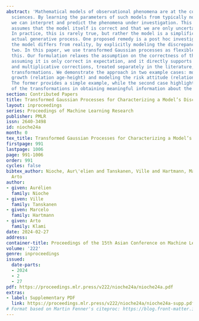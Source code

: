 ```yaml
---
abstract: 'Mathematical models of observational phenomena are at the core of experimental
  sciences. By learning the parameters of such models from typically noisy observations,
  we can interpret and predict the phenomena under investigation. This process, however,
  assumes that the model itself is correct and that we are only uncertain of its parameters.
  In practice, this is rarely true, but rather the model is a simplification of the
  actual generative process. One proposed remedy is a post hoc investigation of how
  the model differs from reality, by explicitly modeling the discrepancy between the
  two. In this paper, we use transformed Gaussian processes as flexible models for
  this. Our formulation relaxes the assumption on the correctness of the model by
  assuming it is only correct in expectation, and it directly supports both additive
  and multiplicative corrections, treated separately in the literature, using suitable
  transformations. We demonstrate the approach in two example cases: modeling human
  growth (relation age-height) and modeling the risk attitude (relation reward-utility).
  The former provides a simple example, while the second case highlights the importance
  of the transformations in obtaining meaningful information about the discrepancy.'
section: Contributed Papers
title: Transformed Gaussian Processes for Characterizing a Model’s Discrepancy
layout: inproceedings
series: Proceedings of Machine Learning Research
publisher: PMLR
issn: 2640-3498
id: nioche24a
month: 0
tex_title: Transformed Gaussian Processes for Characterizing a Model’s Discrepancy
firstpage: 991
lastpage: 1006
page: 991-1006
order: 991
cycles: false
bibtex_author: Nioche, Aur\'elien and Tanskanen, Ville and Hartmann, Marcelo and Klami,
  Arto
author:
- given: Aurélien
  family: Nioche
- given: Ville
  family: Tanskanen
- given: Marcelo
  family: Hartmann
- given: Arto
  family: Klami
date: 2024-02-27
address:
container-title: Proceedings of the 15th Asian Conference on Machine Learning
volume: '222'
genre: inproceedings
issued:
  date-parts:
  - 2024
  - 2
  - 27
pdf: https://proceedings.mlr.press/v222/nioche24a/nioche24a.pdf
extras:
- label: Supplementary PDF
  link: https://proceedings.mlr.press/v222/nioche24a/nioche24a-supp.pdf
# Format based on Martin Fenner's citeproc: https://blog.front-matter.io/posts/citeproc-yaml-for-bibliographies/
---
```

